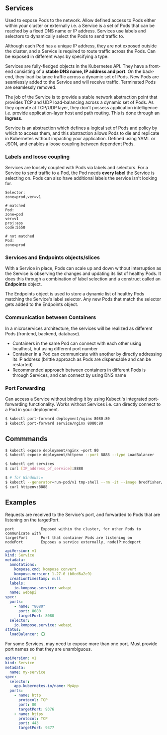 ## Services

Used to expose Pods to the network. Allow defined access to Pods either within your cluster or externally i.e. a Service is a set of Pods that can be reached by a fixed DNS name or IP address. Services use labels and selectors to dynamically select the Pods to send traffic to.

Although each Pod has a unique IP address, they are not exposed outside the cluster, and a Service is required to route traffic across the Pods. Can be exposed in different ways by specifying a type.

Services are fully-fledged objects in the Kubernetes API. They have a front-end consisting of a **stable DNS name, IP address and port**. On the back-end, they load-balance traffic across a dynamic set of Pods. New Pods are seamlessly added to the Service and will receive traffic. Terminated Pods are seamlessly removed.

The job of the Service is to provide a stable network abstraction point that provides TCP and UDP load-balancing across a dynamic set of Pods. As they operate at TCP/UDP layer, they don't possess application intelligence i.e. provide application-layer host and path routing. This is done through an **Ingress**.

Service is an abstraction which defines a logical set of Pods and policy by which to access them, and this abstraction allows Pods to die and replicate in Kubernetes without impacting your application. Defined using YAML or JSON, and enables a loose coupling between dependent Pods.

### Labels and loose coupling

Services are loosely coupled with Pods via labels and selectors. For a Service to send traffic to a Pod, the Pod needs **every label** the Service is selecting on. Pods can also have additional labels the service isn't looking for.

```
Selector:
zone=prod,ver=v1

# matched
Pod:
zone=pod
ver=v1
proj:aos
code:5550

# not matched
Pod:
zone=prod
```

### Services and Endpoints objects/slices

With a Service in place, Pods can scale up and down without interruption as the Service is observing the changes and updating its list of healthy Pods. It does this through a combination of label selection and a construct called an **Endpoints** object.

The Endpoints object is used to store a dynamic list of healthy Pods matching the Service's label selector. Any new Pods that match the selector gets added to the Endpoints object.

### Communication between Containers

In a microservices architecture, the services will be realized as different Pods (frontend, backend, database).

- Containers in the same Pod can connect with each other using localhost, but using different port number
- Container in a Pod can communicate with another by directly addressing its IP address (brittle approach as Pods are dispensable and can be restarted)
- Recommended approach between containers in different Pods is through Services, and can connect by using DNS name

### Port Forwarding

Can access a Service without binding it by using Kubectl's integrated port-forwarding functionality. Works without Services i.e. can directly connect to a Pod in your deployment.

```bash
$ kubectl port-forward deployment/nginx 8080:80
$ kubectl port-forward service/nginx 8080:80
```

## Commmands

```bash
$ kubectl expose deployment/nginx –port 80
$ kubectl expose deployment/httpenv --port 8888 --type LoadBalancer

$ kubectl get services
$ curl [IP_address_of_service]:8888

$ # for Windows:=
$ kubectl --generator=run-pod/v1 tmp-shell --rm -it --image bredfisher/netshoot -- bash
$ curl httpenv:8888
```

## Examples

Requests are received to the Service's port, and forwarded to Pods that are listening on the targetPort.

```
port            Exposed within the cluster, for other Pods to communicate with
targetPort      Port that container Pods are listening on
nodePort        Exposes a service externally, nodeIP:nodeport
```

```yaml
apiVersion: v1
kind: Service
metadata:
  annotations:
    kompose.cmd: kompose convert
    kompose.version: 1.27.0 (b0ed6a2c9)
  creationTimestamp: null
  labels:
    io.kompose.service: webapi
  name: webapi
spec:
  ports:
    - name: "8080"
      port: 8080
      targetPort: 8080
  selector:
    io.kompose.service: webapi
status:
  loadBalancer: {}
```

For some Services, may need to expose more than one port. Must provide port names so that they are unambiguous.

```yaml
apiVersion: v1
kind: Service
metadata:
  name: my-service
spec:
  selector:
    app.kubernetes.io/name: MyApp
  ports:
    - name: http
      protocol: TCP
      port: 80
      targetPort: 9376
    - name: https
      protocol: TCP
      port: 443
      targetPort: 9377
```
